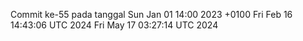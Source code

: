 Commit ke-55 pada tanggal Sun Jan 01 14:00 2023 +0100
Fri Feb 16 14:43:06 UTC 2024
Fri May 17 03:27:14 UTC 2024
